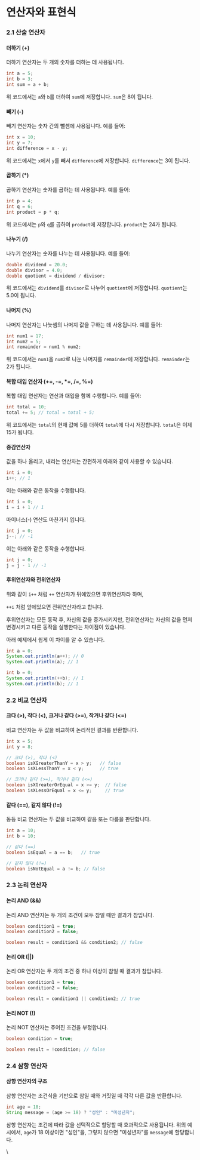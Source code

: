 # 연산자와 표현식

### 2.1 산술 연산자

#### 더하기 (+)

더하기 연산자는 두 개의 숫자를 더하는 데 사용됩니다.

```java
int a = 5;
int b = 3;
int sum = a + b;
```

위 코드에서는 `a`와 `b`를 더하여 `sum`에 저장합니다. `sum`은 8이 됩니다.

#### 빼기 (-)

빼기 연산자는 숫자 간의 뺄셈에 사용됩니다. 예를 들어:

```java
int x = 10;
int y = 7;
int difference = x - y;
```

위 코드에서는 `x`에서 `y`를 빼서 `difference`에 저장합니다. `difference`는 3이 됩니다.

#### 곱하기 (\*)

곱하기 연산자는 숫자를 곱하는 데 사용됩니다. 예를 들어:

```java
int p = 4;
int q = 6;
int product = p * q;
```

위 코드에서는 `p`와 `q`를 곱하여 `product`에 저장합니다. `product`는 24가 됩니다.

#### 나누기 (/)

나누기 연산자는 숫자를 나누는 데 사용됩니다. 예를 들어:

```java
double dividend = 20.0;
double divisor = 4.0;
double quotient = dividend / divisor;
```

위 코드에서는 `dividend`를 `divisor`로 나누어 `quotient`에 저장합니다. `quotient`는 5.0이 됩니다.

#### 나머지 (%)

나머지 연산자는 나눗셈의 나머지 값을 구하는 데 사용됩니다. 예를 들어:

```java
int num1 = 17;
int num2 = 5;
int remainder = num1 % num2;
```

위 코드에서는 `num1`을 `num2`로 나눈 나머지를 `remainder`에 저장합니다. `remainder`는 2가 됩니다.

#### 복합 대입 연산자 (+=, -=, \*=, /=, %=)

복합 대입 연산자는 연산과 대입을 함께 수행합니다. 예를 들어:

```java
int total = 10;
total += 5; // total = total + 5;
```

위 코드에서는 `total`의 현재 값에 5를 더하여 `total`에 다시 저장합니다. `total`은 이제 15가 됩니다.



#### 증감연산자

값을 하나 올리고, 내리는 연산자는 간편하게 아래와 같이 사용할 수 있습니다.

```java
int i = 0;
i++; // 1
```

이는 아래와 같은 동작을 수행합니다.

```java
int i = 0;
i = i + 1 // 1
```

마이너스(-) 연산도 마찬가지 입니다.

```java
int j = 0;
j--; // -1
```

이는 아래와 같은 동작을 수행합니다.

```java
int j = 0;
j = j - 1 // -1
```



#### 후위연산자와 전위연산자

위와 같이 `i++` 처럼 `++` 연산자가 뒤에있으면 후위연산자라 하며,

`++i` 처럼 앞에있으면 전위연산자라고 합니다.

후위연산자는 모든 동작 후, 자신의 값을 증가시키지만, 전위연산자는 자신의 값을 먼저 변경시키고 다른 동작을 실행한다는 차이점이 있습니다.

아래 예제에서 쉽게 이 차이를 알 수 있습니다.

```java
int a = 0;
System.out.println(a++); // 0
System.out.println(a); // 1

int b = 0;
System.out.println(++b); // 1
System.out.println(b); // 1
```





### 2.2 비교 연산자

#### 크다 (>), 작다 (<), 크거나 같다 (>=), 작거나 같다 (<=)

비교 연산자는 두 값을 비교하여 논리적인 결과를 반환합니다.

```java
int x = 5;
int y = 8;

// 크다 (>), 작다 (<)
boolean isXGreaterThanY = x > y;   // false
boolean isXLessThanY = x < y;      // true

// 크거나 같다 (>=), 작거나 같다 (<=)
boolean isXGreaterOrEqual = x >= y;  // false
boolean isXLessOrEqual = x <= y;     // true
```

#### 같다 (==), 같지 않다 (!=)

동등 비교 연산자는 두 값을 비교하여 같음 또는 다름을 판단합니다.

```java
int a = 10;
int b = 10;

// 같다 (==)
boolean isEqual = a == b;   // true

// 같지 않다 (!=)
boolean isNotEqual = a != b; // false
```

###

### 2.3 논리 연산자

#### 논리 AND (&&)

논리 AND 연산자는 두 개의 조건이 모두 참일 때만 결과가 참입니다.

```java
boolean condition1 = true;
boolean condition2 = false;

boolean result = condition1 && condition2; // false
```

#### 논리 OR (||)

논리 OR 연산자는 두 개의 조건 중 하나 이상이 참일 때 결과가 참입니다.

```java
boolean condition1 = true;
boolean condition2 = false;

boolean result = condition1 || condition2; // true
```

#### 논리 NOT (!)

논리 NOT 연산자는 주어진 조건을 부정합니다.

```java
boolean condition = true;

boolean result = !condition; // false
```

###

### 2.4 삼항 연산자

#### 삼항 연산자의 구조

삼항 연산자는 조건식을 기반으로 참일 때와 거짓일 때 각각 다른 값을 반환합니다.

```java
int age = 18;
String message = (age >= 18) ? "성인" : "미성년자";
```

삼항 연산자는 조건에 따라 값을 선택적으로 할당할 때 효과적으로 사용됩니다. 위의 예시에서, `age`가 18 이상이면 "성인"을, 그렇지 않으면 "미성년자"를 `message`에 할당합니다.

\


